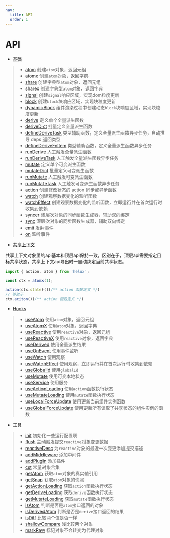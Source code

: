 ```yaml
---
nav:
  title: API
  order: 1
---
```


# API

- [基础](/api/base/atom)

> - [atom](/api/base/atom) 创建`atom`对象，返回元组
> - [atomx](/api/base/atomx) 创建`atom`对象，返回字典
> - [share](/api/base/share) 创建字典型`atom`对象，返回元组
> - [sharex](/api/base/sharex) 创建字典型`atom`对象，返回字典
> - [signal](/api/base/signal) 创建`signal`响应区域，实现dom粒度更新
> - [block](/api/base/block) 创建`block`块响应区域，实现块粒度更新
> - [dynamicBlock](/api/base/dynamic-block) 组件渲染过程中创建动态`block`块响应区域，实现块粒度更新
> - [derive](/api/base/derive) 定义单个全量派生函数
> - [deriveDict](/api/base/derive-dict) 批量定义全量派生函数
> - [defineDeriveTask](/api/base/define-derive-task) 类型辅助函数，定义全量派生函数异步任务，自动推导 deps 返回类型
> - [defineDeriveFnItem](/api/base/define-drive-fn-item) 类型辅助函数，定义全量派生函数异步任务
> - [runDerive](/api/base/run-derive) 人工触发全量派生函数
> - [runDeriveTask](/api/base/run-derive-task) 人工触发全量派生函数异步任务
> - [mutate](/api/base/mutate) 定义单个可变派生函数
> - [mutateDict](/api/base/mutate-dict) 批量定义可变派生函数
> - [runMutate](/api/base/run-mutate) 人工触发可变派生函数
> - [runMutateTask](/api/base/run-mutate-task) 人工触发可变派生函数异步任务
> - [action](/api/base/action) 创建修改状态的 action 同步或异步函数
> - [watch](/api/base/watch) 创建观察数据变化的监听函数
> - [watchEffect](/api/base/watch-effect) 创建观察数据变化的监听函数，立即运行并在首次运行时收集到依赖
> - [syncer](/api/base/syncer) 浅层次对象的同步函数生成器，辅助双向绑定
> - [sync](/api/base/sync) 深层次对象的同步函数生成器，辅助双向绑定
> - [emit](/api/base/emit) 发射事件
> - [on](/api/base/on) 监听事件

- [共享上下文](/api/atom-ctx/)

共享上下文对象里的api基本和顶层api保持一致，区别在于，顶层api需要指定目标共享状态，共享上下文api导出时一自动绑定当前共享状态。

```ts
import { action, atom } from 'helux';

const ctx = atomx(1);

action(ctx.state)()(/** action 函数定义 */)
// 等效于
ctx.aciton()(/** action 函数定义 */)

```

- [Hooks](/api/hooks/)

> - [useAtom](/api/hooks/use-atom) 使用`atom`对象，返回元组
> - [useAtomX](/api/hooks/use-atomx) 使用`atom`对象，返回字典
> - [useReactive](/api/hooks/use-reactive) 使用`reactive`对象，返回元组
> - [useReactiveX](/api/hooks/use-reactive-x) 使用`reactive`对象，返回字典
> - [useDerived](/api/hooks/use-derived) 使用全量派生结果
> - [useOnEvent](/api/hooks/use-on-event) 使用事件监听
> - [useWatch](/api/hooks/use-watch) 使用观察
> - [useWatchEffect](/api/hooks/use-watch-effect) 使用观察，立即运行并在首次运行时收集到依赖
> - [useGlobalId](/api/hooks/use-global-id) 使用`globalId`
> - [useMutate](/api/hooks/use-mutate) 使用可变本地状态
> - [useService](/api/hooks/use-service) 使用服务
> - [useActionLoading](/api/hooks/use-action-loading) 使用`action`函数执行状态
> - [useMutateLoading](/api/hooks/use-mutate-loading) 使用`mutate`函数执行状态
> - [useLocalForceUpdate](/api/hooks/use-local-force-update) 使用更新当前组件实例函数
> - [useGlobalForceUpdate](/api/hooks/use-global-force-update) 使用更新所有读取了共享状态的组件实例的函数

- [工具](/api/utils/)

> - [init](/api/utils/init) 初始化一些运行配置项
> - [flush](/api/utils/flush) 主动触发提交`reactive`对象变更数据
> - [reactiveDesc](/api/utils/reactive-desc) 为`reactive`对象的最近一次变更添加提交描述
> - [addMiddleware](/api/utils/add-middleware) 添加中间件
> - [addPlugin](/api/utils/add-plugin) 添加插件
> - [cst](/api/utils/cst) 常量对象合集
> - [getAtom](/api/utils/get-atom) 获取`atom`对象的真实值引用
> - [getSnap](/api/utils/get-snap) 获取`atom`对象的快照
> - [getActionLoading](/api/utils/get-action-loading) 获取`action`函数执行状态
> - [getDeriveLoading](/api/utils/get-derive-loading) 获取`derive`函数执行状态
> - [getMutateLoading](/api/utils/get-mutate-loading) 获取`mutate`函数执行状态
> - [isAtom](/api/utils/is-atom) 判断是否是`atom`接口返回的对象
> - [isDerivedAtom](/api/utils/is-derived-atom) 判断是否是`derive`接口返回的结果
> - [isDiff](/api/utils/is-diff) 比较两个值是否一样
> - [shallowCompare](/api/utils/shallow-compare) 浅比较两个对象
> - [markRaw](/api/utils/mark-raw) 标记对象不会转变为代理对象

